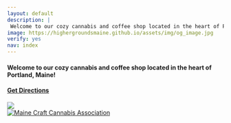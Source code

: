 ```yaml
---
layout: default
description: |
 Welcome to our cozy cannabis and coffee shop located in the heart of Portland, Maine! We're proud to bring you Maine's locally-grown cannabis products, paired with a top-shelf specialty coffee menu. We also offer organically-grown hemp CBD products.
image: https://highergroundsmaine.github.io/assets/img/og_image.jpg
verify: yes
nav: index
---
```

<div class="d-flex flex-column justify-content-center align-items-center align-content-around">
    <div>
        <h4 class="text-center p-lg-4 mx-lg-5 fw-bold text-green-light">Welcome to our cozy cannabis and coffee shop located in the heart of Portland, Maine!</h4>
        <h4 class="text-center p-lg-4 mx-lg-5 fw-bold"><a href="https://www.google.com/maps/dir//43.6557579,-70.2544554/@43.655758,-70.254455,16z?hl=en-US&entry=ttu&g_ep=EgoyMDI0MTExMS4wIKXMDSoASAFQAw%3D%3D" class="text-red text-decoration-none fw-normal"><span class="fw-semibold"><i class="fa-solid fa-route"></i> Get Directions</span></a></h4>
    </div>
    <div>
        <img src="/assets/img/hr.png" class="hr">
    </div>
    <div>
        <a href="/about/" target="_blank" alt="Maine Craft Cannabis Association"><img src="/assets/img/maine-craft-cannabis-assoc.png" alt="Maine Craft Cannabis Association" class="img-fluid mt-5"></a>
    </div>
</div>
